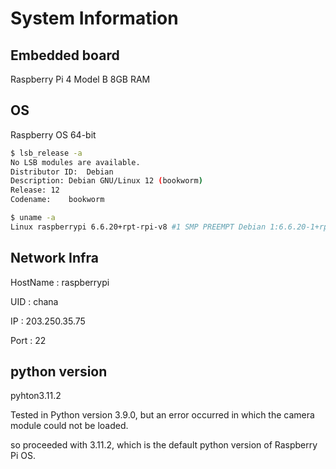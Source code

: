 # System Information


## Embedded board

Raspberry Pi 4 Model B
8GB RAM


## OS

Raspberry OS 64-bit

   ```bash
   $ lsb_release -a
   No LSB modules are available.
   Distributor ID:	Debian
   Description:	Debian GNU/Linux 12 (bookworm)
   Release:	12
   Codename:	bookworm
   ```

   ```bash
   $ uname -a
   Linux raspberrypi 6.6.20+rpt-rpi-v8 #1 SMP PREEMPT Debian 1:6.6.20-1+rpt1 (2024-03-07) aarch64 GNU/Linux
   ```


## Network Infra

HostName    : raspberrypi

UID         : chana

IP          : 203.250.35.75

Port        : 22


## python version

pyhton3.11.2


Tested in Python version 3.9.0, but an error occurred in which the camera module could not be loaded.

so proceeded with 3.11.2, which is the default python version of Raspberry Pi OS.
